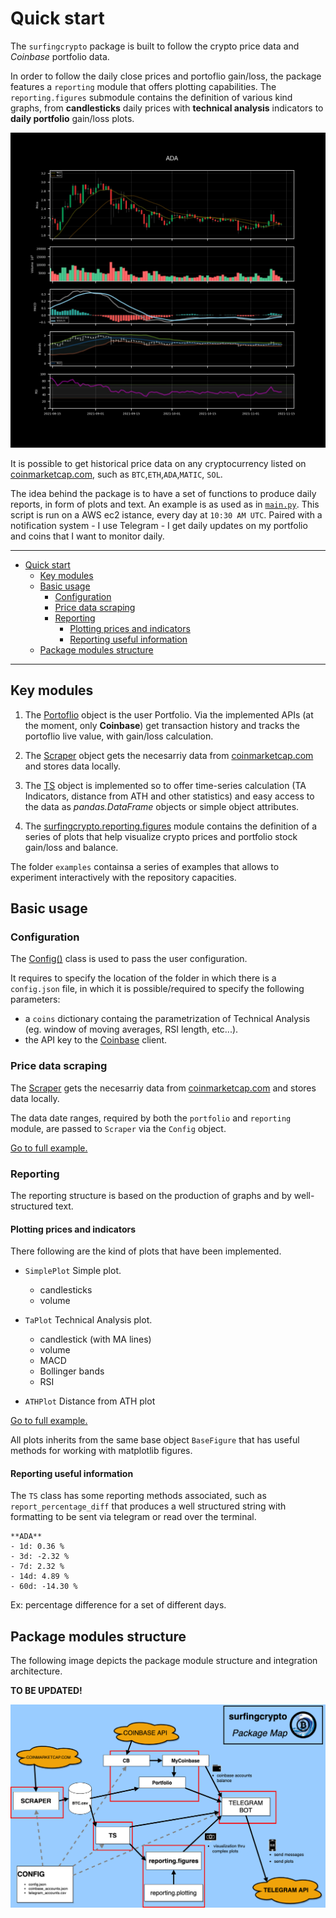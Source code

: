 # Quick start

The `surfingcrypto` package is built to follow the crypto price data and *Coinbase* portfolio data.

In order to follow the daily close prices and portoflio gain/loss, the package features a `reporting` module that offers plotting capabilities. The `reporting.figures` submodule contains the definition of various kind graphs, from **candlesticks** daily prices with **technical analysis** indicators to **daily portfolio** gain/loss plots.

![TA Figure](../images/ta.jpeg)

It is possible to get historical price data on any cryptocurrency listed on [coinmarketcap.com](http://www.coinmarketcap.com), such as `BTC`,`ETH`,`ADA`,`MATIC`, `SOL`.

The idea behind the package is to have a set of functions to produce daily reports, in form of plots and text. An example is as used as in [`main.py`](https://github.com/giocaizzi/surfingcrypto/blob/main/main.py).
This script is run on a AWS ec2 istance, every day at `10:30 AM UTC`. Paired with a notification system - I use Telegram - I get daily updates on my portfolio and coins that I want to monitor daily.

___
- [Quick start](#quick-start)
  - [Key modules](#key-modules)
  - [Basic usage](#basic-usage)
    - [Configuration](#configuration)
    - [Price data scraping](#price-data-scraping)
    - [Reporting](#reporting)
      - [Plotting prices and indicators](#plotting-prices-and-indicators)
      - [Reporting useful information](#reporting-useful-information)
  - [Package modules structure](#package-modules-structure)
___

## Key modules

1. The [Portoflio](../_autosummary/surfingcrypto.portfolio.portfolio.Portfolio.rst) object is the user Portfolio. Via the implemented APIs (at the moment, only **Coinbase**) get transaction history and tracks the portoflio live value, with gain/loss calculation.

2. The [Scraper](../_autosummary/surfingcrypto.scraper.Scraper.rst) object gets the necesarriy data from [coinmarketcap.com](http://www.coinmarketcap.com) and stores data locally. 

3. The [TS](../_autosummary/surfingcrypto.ts.TS.rst) object is implemented so to offer time-series calculation (TA Indicators, distance from ATH and other statistics) and easy access to the data as *pandas.DataFrame* objects or simple object attributes.

4. The [surfingcrypto.reporting.figures](../_autosummary/surfingcrypto.reporting.figures.rst) module contains the definition of a series of plots that help visualize crypto prices and portfolio stock gain/loss and balance.
  
The folder `examples` containsa a series of examples that allows to experiment interactively with the repository capacities.

## Basic usage

### Configuration

The [Config()](../_autosummary/surfingcrypto.config.Config.rst) class is used to pass the user configuration.

It requires to specify the location of the folder in which there is a `config.json` file, in which it is possible/required to specify the following parameters:
* a `coins` dictionary containg the parametrization of Technical Analysis (eg. window of moving averages, RSI length, etc...). 
* the API key to the [Coinbase](https://developers.coinbase.com/) client. 

### Price data scraping

The [Scraper](../_autosummary/surfingcrypto.scraper.Scraper.rst) gets the necesarriy data from [coinmarketcap.com](http://www.coinmarketcap.com) and stores data locally. 

The data date ranges, required by both the `portfolio` and `reporting` module, are passed to `Scraper` via the `Config` object.

[Go to full example.](../examples/scraper.ipynb)

### Reporting 

The reporting structure is based on the production of graphs and by well-structured text.

#### Plotting prices and indicators

There following are the kind of plots that have been implemented.

- `SimplePlot` Simple plot.
  - candlesticks
  - volume

- `TaPlot` Technical Analysis plot. 
  - candlestick (with MA lines)
  - volume
  - MACD 
  - Bollinger bands
  - RSI

- `ATHPlot` Distance from ATH plot

[Go to full example.](../examples/reporting.ipynb)


All plots inherits from the same base object `BaseFigure` that has useful methods for working with matplotlib figures.

#### Reporting useful information

The `TS` class has some reporting methods associated, such as `report_percentage_diff` that produces a well structured string with formatting to be sent via telegram or read over the terminal.

```
**ADA**
- 1d: 0.36 %
- 3d: -2.32 %
- 7d: 2.32 %
- 14d: 4.89 %
- 60d: -14.30 %
```
Ex: percentage difference for a set of different days.

## Package modules structure

The following image depicts the package module structure and integration architecture.

**TO BE UPDATED!**

![TA Figure](../images/structure.png)